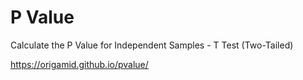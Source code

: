 # P Value

Calculate the P Value for Independent Samples - T Test (Two-Tailed)

<https://origamid.github.io/pvalue/>
